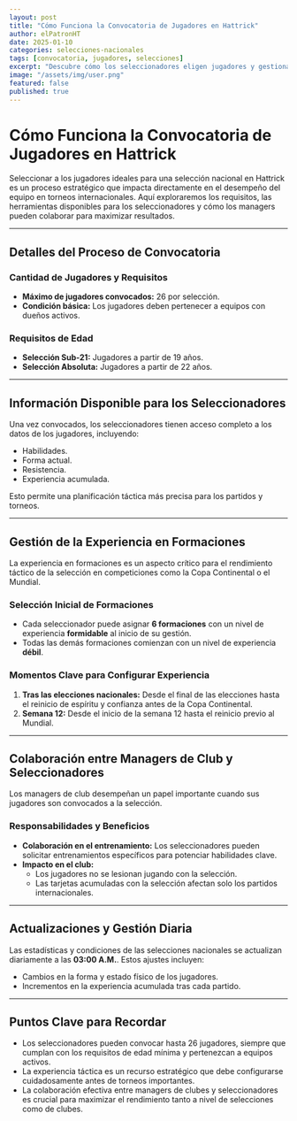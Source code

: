 ```yaml
---
layout: post
title: "Cómo Funciona la Convocatoria de Jugadores en Hattrick"
author: elPatronHT
date: 2025-01-10
categories: selecciones-nacionales
tags: [convocatoria, jugadores, selecciones]
excerpt: "Descubre cómo los seleccionadores eligen jugadores y gestionan la experiencia táctica en las selecciones nacionales."
image: "/assets/img/user.png"
featured: false
published: true
---
```


# Cómo Funciona la Convocatoria de Jugadores en Hattrick

Seleccionar a los jugadores ideales para una selección nacional en Hattrick es un proceso estratégico que impacta directamente en el desempeño del equipo en torneos internacionales. Aquí exploraremos los requisitos, las herramientas disponibles para los seleccionadores y cómo los managers pueden colaborar para maximizar resultados.

---

## Detalles del Proceso de Convocatoria

### Cantidad de Jugadores y Requisitos

- **Máximo de jugadores convocados:** 26 por selección.
- **Condición básica:** Los jugadores deben pertenecer a equipos con dueños activos.

### Requisitos de Edad

- **Selección Sub-21:** Jugadores a partir de 19 años.
- **Selección Absoluta:** Jugadores a partir de 22 años.

---

## Información Disponible para los Seleccionadores

Una vez convocados, los seleccionadores tienen acceso completo a los datos de los jugadores, incluyendo:

- Habilidades.
- Forma actual.
- Resistencia.
- Experiencia acumulada.

Esto permite una planificación táctica más precisa para los partidos y torneos.

---

## Gestión de la Experiencia en Formaciones

La experiencia en formaciones es un aspecto crítico para el rendimiento táctico de la selección en competiciones como la Copa Continental o el Mundial.

### Selección Inicial de Formaciones

- Cada seleccionador puede asignar **6 formaciones** con un nivel de experiencia **formidable** al inicio de su gestión.
- Todas las demás formaciones comienzan con un nivel de experiencia **débil**.

### Momentos Clave para Configurar Experiencia

1. **Tras las elecciones nacionales:** Desde el final de las elecciones hasta el reinicio de espíritu y confianza antes de la Copa Continental.
2. **Semana 12:** Desde el inicio de la semana 12 hasta el reinicio previo al Mundial.

---

## Colaboración entre Managers de Club y Seleccionadores

Los managers de club desempeñan un papel importante cuando sus jugadores son convocados a la selección.

### Responsabilidades y Beneficios

- **Colaboración en el entrenamiento:** Los seleccionadores pueden solicitar entrenamientos específicos para potenciar habilidades clave.
- **Impacto en el club:**
  - Los jugadores no se lesionan jugando con la selección.
  - Las tarjetas acumuladas con la selección afectan solo los partidos internacionales.

---

## Actualizaciones y Gestión Diaria

Las estadísticas y condiciones de las selecciones nacionales se actualizan diariamente a las **03:00 A.M.**. Estos ajustes incluyen:

- Cambios en la forma y estado físico de los jugadores.
- Incrementos en la experiencia acumulada tras cada partido.

---

## Puntos Clave para Recordar

- Los seleccionadores pueden convocar hasta 26 jugadores, siempre que cumplan con los requisitos de edad mínima y pertenezcan a equipos activos.
- La experiencia táctica es un recurso estratégico que debe configurarse cuidadosamente antes de torneos importantes.
- La colaboración efectiva entre managers de clubes y seleccionadores es crucial para maximizar el rendimiento tanto a nivel de selecciones como de clubes.

